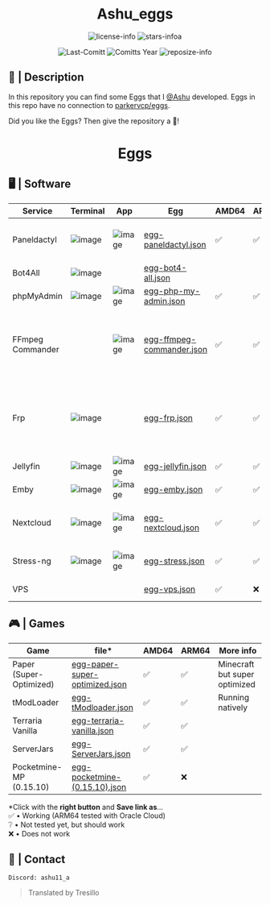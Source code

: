 <div align="center">

# Ashu_eggs

![license-info](https://img.shields.io/github/license/Ashu11-A/Ashu_eggs?style=for-the-badge&colorA=302D41&colorB=f9e2af&logoColor=f9e2af)
![stars-infoa](https://img.shields.io/github/stars/Ashu11-A/Ashu_eggs?colorA=302D41&colorB=f9e2af&style=for-the-badge)

![Last-Comitt](https://img.shields.io/github/last-commit/Ashu11-A/Ashu_eggs?style=for-the-badge&colorA=302D41&colorB=b4befe)
![Comitts Year](https://img.shields.io/github/commit-activity/y/Ashu11-A/Ashu_eggs?style=for-the-badge&colorA=302D41&colorB=f9e2af&logoColor=f9e2af)
![reposize-info](https://img.shields.io/github/repo-size/Ashu11-A/Ashu_eggs?style=for-the-badge&colorA=302D41&colorB=90dceb)

</div>
<div align="left">

## 📃 | Description

In this repository you can find some Eggs that I [@Ashu](https://github.com/Ashu11-A) developed.
Eggs in this repo have no connection to [parkervcp/eggs](https://github.com/parkervcp/eggs).

Did you like the Eggs? Then give the repository a 🌟!

</div>
<div align="center">

# Eggs

</div>

## 🖥 | Software
| Service | Terminal | App | Egg | AMD64 | ARM64 | More info |
|--|--|--|--|--|--|--|
| Paneldactyl | ![image](https://github.com/Ashu11-A/Ashu_eggs/assets/30575805/587122d3-4e08-4b88-b4b3-79d08d8e65d8) | ![image](https://github.com/Ashu11-A/Ashu_eggs/assets/30575805/929f730c-9cf0-412b-b513-305b4902060f) | [egg-paneldactyl.json](https://github.com/Ashu11-A/Ashu_eggs/raw/main/Eggs/en/software/egg-paneldactyl.json) | ✅ | ✅ | Panel installer (Pterodactyl, Jexactyl...)
| Bot4All | ![image](https://github.com/Ashu11-A/Ashu_eggs/assets/30575805/b027d041-fc7d-4597-8587-91525d9f8314) | | [egg-bot4-all.json](https://github.com/Ashu11-A/Ashu_eggs/raw/main/Eggs/en/software/egg-bot4-all.json)
| phpMyAdmin | ![image](https://github.com/Ashu11-A/Ashu_eggs/assets/30575805/69ea01f6-022c-4d7b-827a-6c7ab38602a4) | ![image](https://github.com/Ashu11-A/Ashu_eggs/assets/30575805/67481a5b-1bf1-4ada-8387-54cdd1943081) | [egg-php-my-admin.json](https://github.com/Ashu11-A/Ashu_eggs/raw/main/Eggs/en/software/egg-php-my-admin.json) | ✅ | ✅ | 
| FFmpeg Commander |  | ![image](https://github.com/Ashu11-A/Ashu_eggs/assets/30575805/464f8269-5e04-45ca-a778-121bd8c3e4e3) | [egg-ffmpeg-commander.json](https://github.com/Ashu11-A/Ashu_eggs/raw/main/Eggs/en/software/egg-ffmpeg-commander.json) | ✅ | ✅ | A simple web UI for generating common FFmpeg encoding operations.
| Frp | ![image](https://github.com/Ashu11-A/Ashu_eggs/assets/30575805/aebee151-9274-4f72-b0ea-553164398b7b) | | [egg-frp.json](https://github.com/Ashu11-A/Ashu_eggs/raw/main/Eggs/en/software/egg-frp.json) | ✅ | ✅ | Creates a tunnel traversing NAT (needs a server with an open port)
| Jellyfin | ![image](https://github.com/Ashu11-A/Ashu_eggs/assets/30575805/a43a9e23-a7e2-45e9-a8e7-5e457d42a456) | ![image](https://github.com/Ashu11-A/Ashu_eggs/assets/30575805/d8adbc43-7e1f-44a8-824c-ffe0de611b1d) | [egg-jellyfin.json](https://github.com/Ashu11-A/Ashu_eggs/raw/main/Eggs/en/software/egg-jellyfin.json) | ✅ | ✅ | Media player
| Emby | ![image](https://github.com/Ashu11-A/Ashu_eggs/assets/30575805/4f14a380-1548-4f36-bb7f-b1fb714e808d) | ![image](https://github.com/Ashu11-A/Ashu_eggs/assets/30575805/a52b5df9-9cf9-4422-8265-050b77ecd5f6) | [egg-emby.json](https://github.com/Ashu11-A/Ashu_eggs/raw/main/Eggs/en/software/egg-emby.json) | ✅ | ✅ | Media player
| Nextcloud | ![image](https://github.com/Ashu11-A/Ashu_eggs/assets/30575805/a0c46470-4545-440c-b15f-039c77b82021) | ![image](https://github.com/Ashu11-A/Ashu_eggs/assets/30575805/9583ed82-b80d-4013-811f-9815ef9e0888) | [egg-nextcloud.json](https://github.com/Ashu11-A/Ashu_eggs/raw/main/Eggs/en/software/egg-nextcloud.json) | ✅ | ✅ | A place for you to store your files, like Dropbox
| Stress-ng | ![image](https://github.com/user-attachments/assets/051fca71-d65b-42b1-a744-99945cd22a28) | ![image](https://github.com/user-attachments/assets/422676be-5c20-4f97-9b03-187496630d5b) | [egg-stress.json](https://github.com/Ashu11-A/Ashu_eggs/raw/main/Eggs/en/software/egg-stress.json) | ✅ | ✅ | It will stress your machine.
| VPS | | | [egg-vps.json](https://github.com/Ashu11-A/Ashu_eggs/raw/main/Eggs/en/software/egg-vps.json) | ✅ | ❌ | Root with Proot

## 🎮 | Games
| Game | file* | AMD64 | ARM64 | More info |
|--|--|--|--|--|
| Paper (Super-Optimized) | [egg-paper-super-optimized.json](https://github.com/Ashu11-A/Ashu_eggs/raw/main/Eggs/en/games/egg-paper-super-optimized.json) | ✅ | ✅ | Minecraft but super optimized
| tModLoader | [egg-tModloader.json](https://github.com/Ashu11-A/Ashu_eggs/raw/main/Eggs/en/games/egg-tModloader.json) | ✅ | ✅ |Running natively
| Terraria Vanilla | [egg-terraria-vanilla.json](https://github.com/Ashu11-A/Ashu_eggs/raw/main/Eggs/en/games/egg-terraria-vanilla.json) | ✅ | ✅ |
| ServerJars | [egg-ServerJars.json](https://github.com/Ashu11-A/Ashu_eggs/raw/main/Eggs/en/games/egg-ServerJars.json) | ✅ | ✅ |
| Pocketmine-MP (0.15.10) | [egg-pocketmine-(0.15.10).json](https://github.com/Ashu11-A/Ashu_eggs/raw/main/Eggs/en/games/egg-pocketmine-(0.15.10).json) | ✅ | ❌ |

*Click with the **right button** and **Save link as**...   
✅ • Working (ARM64 tested with Oracle Cloud)   
❔ • Not tested yet, but should work   
❌ • Does not work   

## 📁 | Contact

```Discord: ashu11_a```


> Translated by Tresillo
